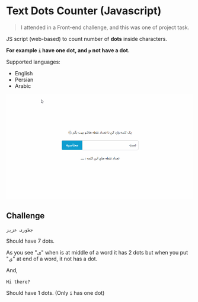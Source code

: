 # Text Dots Counter (Javascript)

> I attended in a Front-end challenge, and this was one of project task.

JS script (web-based) to count number of **dots** inside characters.

**For example `i` have one dot, and `p` not have a dot.**

Supported languages:
- English
- Persian
- Arabic

[![JavaScript Text Dots Counter](preview.gif)](https://basemax.github.io/TextDotsCounterJS/)

## Challenge

```
چطوری عزیز
```

Should have 7 dots.

As you see "ی" when is at middle of a word it has 2 dots but when you put "ی" at end of a word, it not has a dot.


And,

```
Hi there?
```

Should have 1 dots. (Only `i` has one dot)
